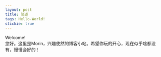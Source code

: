 ```yaml
---
layout: post
title: 简述
tags: Hello-World!
stickie: true
---
```


Welcome!<br>您好。这里是Morin，兴趣使然的博客小站。希望你玩的开心，现在似乎啥都没有，慢慢会好的！
